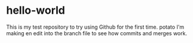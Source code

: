 # hello-world
This is my test repository to try using Github for the first time. potato
I'm making en edit into the branch file to see how commits and merges work.
